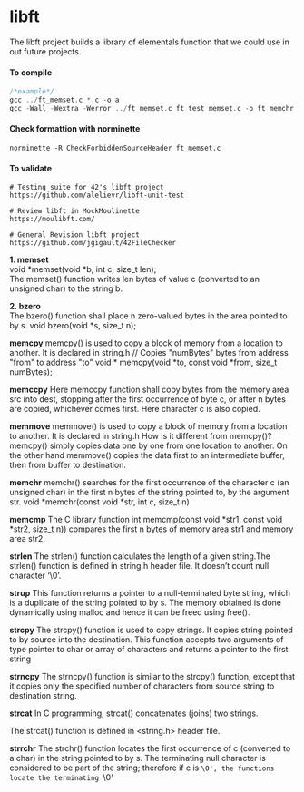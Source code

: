 # libft
The libft project builds a library of elementals function that we could use in out future projects.

#### To compile
```c
/*example*/
gcc ../ft_memset.c *.c -o a
gcc -Wall -Wextra -Werror ../ft_memset.c ft_test_memset.c -o ft_memchr.c
```

#### Check formattion with norminette
```shell
norminette -R CheckForbiddenSourceHeader ft_memset.c
```

#### To validate
```shell
# Testing suite for 42's libft project
https://github.com/alelievr/libft-unit-test

# Review libft in MockMoulinette
https://moulibft.com/

# General Revision libft project
https://github.com/jgigault/42FileChecker
```

**1. memset**\
void *memset(void *b, int c, size_t len);\
The memset() function writes len bytes of value c (converted to an unsigned char) to the string b.

**2. bzero**\
The bzero() function shall place n zero-valued bytes in the area pointed to by s.
void bzero(void *s, size_t n);

**memcpy**
memcpy() is used to copy a block of memory from a location to another. It is declared in string.h
// Copies "numBytes" bytes from address "from" to address "to"
void * memcpy(void *to, const void *from, size_t numBytes);

**memccpy**
Here memccpy function shall copy bytes from the memory area src into dest, stopping after the first occurrence of byte c, or after n bytes are copied, whichever comes first. Here character c is also copied.

**memmove**
memmove() is used to copy a block of memory from a location to another. It is declared in string.h
How is it different from memcpy()?
memcpy() simply copies data one by one from one location to another. On the other hand memmove() copies the data first to an intermediate buffer, then from buffer to destination.

**memchr**
memchr() searches for the first occurrence of the character c (an unsigned char) in the first n bytes of the string pointed to, by the argument str.
void *memchr(const void *str, int c, size_t n)

**memcmp**
The C library function int memcmp(const void *str1, const void *str2, size_t n)) compares the first n bytes of memory area str1 and memory area str2.

**strlen**
The strlen() function calculates the length of a given string.The strlen() function is defined in string.h header file. It doesn’t count null character ‘\0’.

**strup**
This function returns a pointer to a null-terminated byte string, which is a duplicate of the string pointed to by s. The memory obtained is done dynamically using malloc and hence it can be freed using free().

**strcpy**
The strcpy() function is used to copy strings. It copies string pointed to by source into the destination. This function accepts two arguments of type pointer to char or array of characters and returns a pointer to the first string

**strncpy**
The strncpy() function is similar to the strcpy() function, except that it copies only the specified number of characters from source string to destination string.

**strcat**
In C programming, strcat() concatenates (joins) two strings.

The strcat() function is defined in <string.h> header file.

**strrchr**
The strchr() function locates the first occurrence of c (converted to a char) in the string pointed to by s.  The terminating null character is considered to be part of the string; therefore if c is `\0', the functions locate the terminating `\0'


